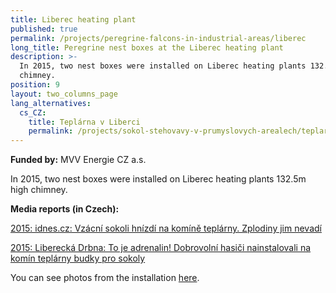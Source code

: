 ```yaml
---
title: Liberec heating plant
published: true
permalink: /projects/peregrine-falcons-in-industrial-areas/liberec
long_title: Peregrine nest boxes at the Liberec heating plant
description: >-
  In 2015, two nest boxes were installed on Liberec heating plants 132.5m high
  chimney.
position: 9
layout: two_columns_page
lang_alternatives:
  cs_CZ:
    title: Teplárna v Liberci
    permalink: /projects/sokol-stehovavy-v-prumyslovych-arealech/teplarna-liberec
---
```

**Funded by:** MVV Energie CZ a.s.

In 2015, two nest boxes were installed on Liberec heating plants 132.5m high chimney.

**Media reports (in Czech):**

[2015: idnes.cz: Vzácní sokoli hnízdí na komíně teplárny. Zplodiny jim nevadí](https://www.idnes.cz/liberec/zpravy/sokoli-hnizdi-na-komine-liberecke-teplarny.A150401_083721_liberec-zpravy_tm)

[2015: Liberecká Drbna: To je adrenalin! Dobrovolní hasiči nainstalovali na komín teplárny budky pro sokoly](https://m.libereckadrbna.cz/kauzy-a-temata/to-je-adrenalin-dobrovolni-hasici-nainstalovali-na-komin-teplarny-budky-pro-sokoly.html)

You can see photos from the installation [here](http://www.mediafoto.cz/instalace-budky-pro-sokoly-na-komin-liberecke-teplarny/).
